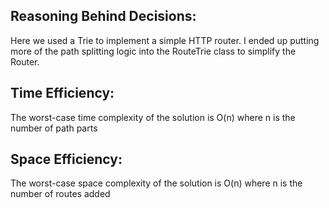 ## Reasoning Behind Decisions:
Here we used a Trie to implement a simple HTTP router. I ended up putting more of the path splitting logic into the RouteTrie class to simplify the Router.

## Time Efficiency:
The worst-case time complexity of the solution is O(n) where n is the number of path parts

## Space Efficiency:
The worst-case space complexity of the solution is O(n) where n is the number of routes added
